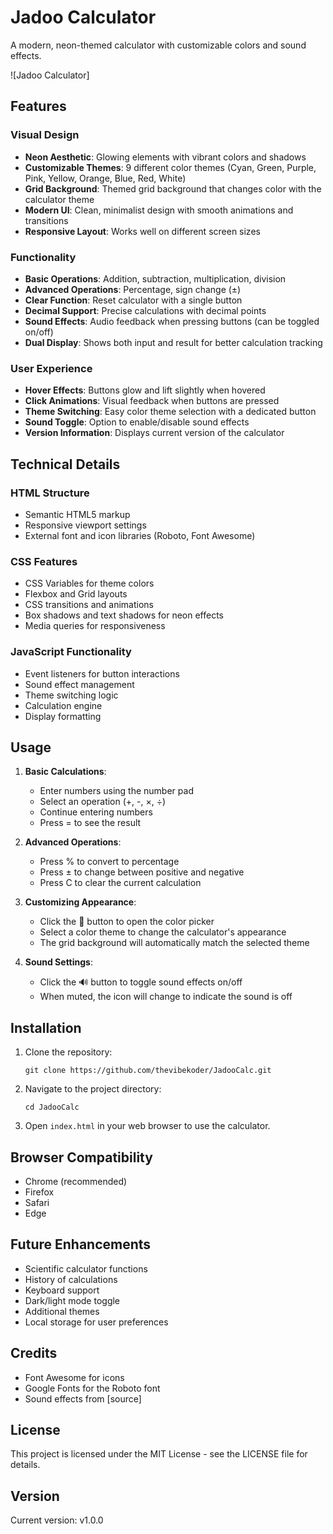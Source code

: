 # Jadoo Calculator

A modern, neon-themed calculator with customizable colors and sound effects.

![Jadoo Calculator]

## Features

### Visual Design
- **Neon Aesthetic**: Glowing elements with vibrant colors and shadows
- **Customizable Themes**: 9 different color themes (Cyan, Green, Purple, Pink, Yellow, Orange, Blue, Red, White)
- **Grid Background**: Themed grid background that changes color with the calculator theme
- **Modern UI**: Clean, minimalist design with smooth animations and transitions
- **Responsive Layout**: Works well on different screen sizes

### Functionality
- **Basic Operations**: Addition, subtraction, multiplication, division
- **Advanced Operations**: Percentage, sign change (±)
- **Clear Function**: Reset calculator with a single button
- **Decimal Support**: Precise calculations with decimal points
- **Sound Effects**: Audio feedback when pressing buttons (can be toggled on/off)
- **Dual Display**: Shows both input and result for better calculation tracking

### User Experience
- **Hover Effects**: Buttons glow and lift slightly when hovered
- **Click Animations**: Visual feedback when buttons are pressed
- **Theme Switching**: Easy color theme selection with a dedicated button
- **Sound Toggle**: Option to enable/disable sound effects
- **Version Information**: Displays current version of the calculator

## Technical Details

### HTML Structure
- Semantic HTML5 markup
- Responsive viewport settings
- External font and icon libraries (Roboto, Font Awesome)

### CSS Features
- CSS Variables for theme colors
- Flexbox and Grid layouts
- CSS transitions and animations
- Box shadows and text shadows for neon effects
- Media queries for responsiveness

### JavaScript Functionality
- Event listeners for button interactions
- Sound effect management
- Theme switching logic
- Calculation engine
- Display formatting

## Usage

1. **Basic Calculations**:
   - Enter numbers using the number pad
   - Select an operation (+, -, ×, ÷)
   - Continue entering numbers
   - Press = to see the result

2. **Advanced Operations**:
   - Press % to convert to percentage
   - Press ± to change between positive and negative
   - Press C to clear the current calculation

3. **Customizing Appearance**:
   - Click the 🎨 button to open the color picker
   - Select a color theme to change the calculator's appearance
   - The grid background will automatically match the selected theme

4. **Sound Settings**:
   - Click the 🔊 button to toggle sound effects on/off
   - When muted, the icon will change to indicate the sound is off

## Installation

1. Clone the repository:
   ```
   git clone https://github.com/thevibekoder/JadooCalc.git
   ```

2. Navigate to the project directory:
   ```
   cd JadooCalc
   ```

3. Open `index.html` in your web browser to use the calculator.

## Browser Compatibility

- Chrome (recommended)
- Firefox
- Safari
- Edge

## Future Enhancements

- Scientific calculator functions
- History of calculations
- Keyboard support
- Dark/light mode toggle
- Additional themes
- Local storage for user preferences

## Credits

- Font Awesome for icons
- Google Fonts for the Roboto font
- Sound effects from [source]

## License

This project is licensed under the MIT License - see the LICENSE file for details.

## Version

Current version: v1.0.0 
